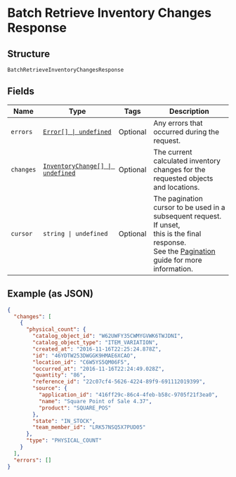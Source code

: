 
# Batch Retrieve Inventory Changes Response

## Structure

`BatchRetrieveInventoryChangesResponse`

## Fields

| Name | Type | Tags | Description |
|  --- | --- | --- | --- |
| `errors` | [`Error[] \| undefined`](/doc/models/error.md) | Optional | Any errors that occurred during the request. |
| `changes` | [`InventoryChange[] \| undefined`](/doc/models/inventory-change.md) | Optional | The current calculated inventory changes for the requested objects<br>and locations. |
| `cursor` | `string \| undefined` | Optional | The pagination cursor to be used in a subsequent request. If unset,<br>this is the final response.<br>See the [Pagination](https://developer.squareup.com/docs/working-with-apis/pagination) guide for more information. |

## Example (as JSON)

```json
{
  "changes": [
    {
      "physical_count": {
        "catalog_object_id": "W62UWFY35CWMYGVWK6TWJDNI",
        "catalog_object_type": "ITEM_VARIATION",
        "created_at": "2016-11-16T22:25:24.878Z",
        "id": "46YDTW253DWGGK9HMAE6XCAO",
        "location_id": "C6W5YS5QM06F5",
        "occurred_at": "2016-11-16T22:24:49.028Z",
        "quantity": "86",
        "reference_id": "22c07cf4-5626-4224-89f9-691112019399",
        "source": {
          "application_id": "416ff29c-86c4-4feb-b58c-9705f21f3ea0",
          "name": "Square Point of Sale 4.37",
          "product": "SQUARE_POS"
        },
        "state": "IN_STOCK",
        "team_member_id": "LRK57NSQ5X7PUD05"
      },
      "type": "PHYSICAL_COUNT"
    }
  ],
  "errors": []
}
```

